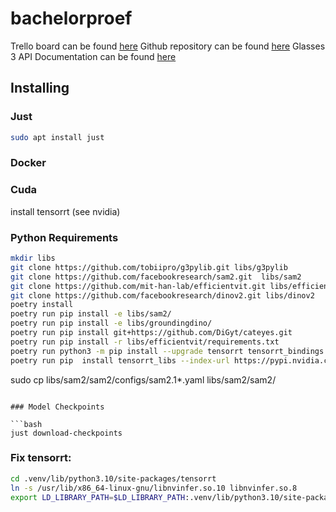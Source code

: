 # bachelorproef

Trello board can be found [here](https://trello.com/b/iolCyuV2/bachelorproef)
Github repository can be found [here](https://github.com/ilianbronchart/bachelorproef)
Glasses 3 API Documentation can be found [here](https://tobiipro.github.io/g3pylib/g3pylib.html)

## Installing

### Just

```bash
sudo apt install just
```

### Docker

### Cuda

install tensorrt (see nvidia)

### Python Requirements

```bash
mkdir libs 
git clone https://github.com/tobiipro/g3pylib.git libs/g3pylib
git clone https://github.com/facebookresearch/sam2.git  libs/sam2
git clone https://github.com/mit-han-lab/efficientvit.git libs/efficientvit
git clone https://github.com/facebookresearch/dinov2.git libs/dinov2
poetry install
poetry run pip install -e libs/sam2/
poetry run pip install -e libs/groundingdino/
poetry run pip install git+https://github.com/DiGyt/cateyes.git
poetry run pip install -r libs/efficientvit/requirements.txt
poetry run python3 -m pip install --upgrade tensorrt tensorrt_bindings
poetry run pip  install tensorrt_libs --index-url https://pypi.nvidia.com
```

sudo cp libs/sam2/sam2/configs/sam2.1*.yaml libs/sam2/sam2/
```

### Model Checkpoints

```bash
just download-checkpoints
```

### Fix tensorrt:

```bash
cd .venv/lib/python3.10/site-packages/tensorrt
ln -s /usr/lib/x86_64-linux-gnu/libnvinfer.so.10 libnvinfer.so.8
export LD_LIBRARY_PATH=$LD_LIBRARY_PATH:.venv/lib/python3.10/site-packages/tensorrt
```